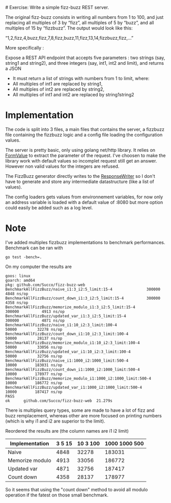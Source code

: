 # Exercise: Write a simple fizz-buzz REST server.

The original fizz-buzz consists in writing all numbers from 1 to 100, and just replacing all multiples of 3 by “fizz”, all multiples of 5 by “buzz”, and all multiples of 15 by “fizzbuzz”. The output would look like this:

“1,2,fizz,4,buzz,fizz,7,8,fizz,buzz,11,fizz,13,14,fizzbuzz,fizz,...”

More specifically :

Expose a REST API endpoint that accepts five parameters : two strings (say, string1 and string2), and three integers (say, int1, int2 and limit), and returns a JSON

 - It must return a list of strings with numbers from 1 to limit, where:
 - All multiples of int1 are replaced by string1,
 - All multiples of int2 are replaced by string2,
 - All multiples of int1 and int2 are replaced by string1string2

# Implementation

The code is split into 3 files, a main files that contains the server, a fizzbuzz file containing the fizzbuzz logic and a config file loading the configuration values.

The server is pretty basic, only using golang net/http library.
It relies on [FormValue](https://golang.org/pkg/net/http/#Request.FormValue) to extract the parameter of the request.
I've choosen to make the library work with default values so incomplet request still get an answer. 
However non valid values for the integers are refused.

The FizzBuzz generator directly writes to the [ResponseWriter](https://golang.org/pkg/net/http/#ResponseWriter) so I don't have to generate and store any intermediate datastructure (like a list of values).

The config loaders gets values from environnement variables, for now only an address variable is loaded with a default value of :8080 but more option could easily be added such as a log level.

# Note

I've added multiples fizzbuzz implementations to benchmark performances.
Benchmark can be ran with 

```
go test -bench=.
```

On my computer the results are
```
goos: linux
goarch: amd64
pkg: github.com/Succo/fizz-buzz-web
BenchmarkAllFizzBuzz/naive_i1:3_i2:5_limit:15-4         	  300000	      4848 ns/op
BenchmarkAllFizzBuzz/count_down_i1:3_i2:5_limit:15-4    	  300000	      4358 ns/op
BenchmarkAllFizzBuzz/memorize_modulo_i1:3_i2:5_limit:15-4         	  300000	      4913 ns/op
BenchmarkAllFizzBuzz/updated_var_i1:3_i2:5_limit:15-4             	  300000	      4871 ns/op
BenchmarkAllFizzBuzz/naive_i1:10_i2:3_limit:100-4                 	   50000	     32278 ns/op
BenchmarkAllFizzBuzz/count_down_i1:10_i2:3_limit:100-4            	   50000	     28137 ns/op
BenchmarkAllFizzBuzz/memorize_modulo_i1:10_i2:3_limit:100-4       	   50000	     33056 ns/op
BenchmarkAllFizzBuzz/updated_var_i1:10_i2:3_limit:100-4           	   50000	     32756 ns/op
BenchmarkAllFizzBuzz/naive_i1:1000_i2:1000_limit:500-4            	   10000	    183031 ns/op
BenchmarkAllFizzBuzz/count_down_i1:1000_i2:1000_limit:500-4       	   10000	    178977 ns/op
BenchmarkAllFizzBuzz/memorize_modulo_i1:1000_i2:1000_limit:500-4  	   10000	    186772 ns/op
BenchmarkAllFizzBuzz/updated_var_i1:1000_i2:1000_limit:500-4      	   10000	    187417 ns/op
PASS
ok  	github.com/Succo/fizz-buzz-web	21.279s
```

There is multiples query types, some are made to have a lot of fizz and buzz remplacement, whereas other are more focused on printing numbers (which is why i1 and i2 are superior to the limit).

Reordered the results are (the column names are i1 i2 limit)

Implementation  | 3 5 15 | 10 3 100 | 1000 1000 500 |
---			    | ---	 | ---	    | ---		    |
Naive 		    | 4848   | 32278    | 183031        |
Memorize modulo | 4913   | 33056	| 186772		|
Updated var		| 4871	 | 32756	| 187417		|
Count down		| 4358	 | 28137	| 178977		|

So it seems that using the "count down" method to avoid all modulo operation if the fatest on those small benchmark.
